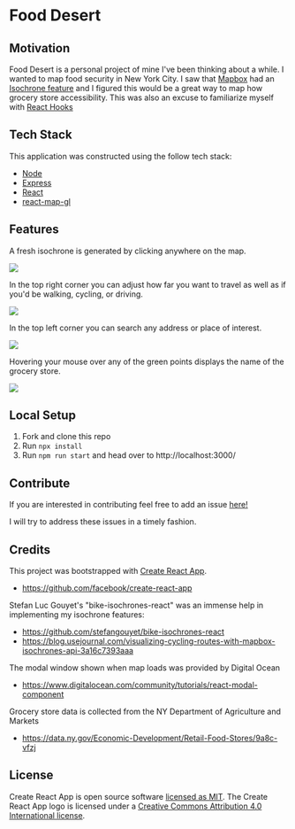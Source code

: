 # Food Desert

## Motivation

Food Desert is a personal project of mine I've been thinking about a while. I wanted to map food security in New York City. I saw that [Mapbox](https://docs.mapbox.com/mapbox-gl-js/api/) had an [Isochrone feature](https://docs.mapbox.com/help/tutorials/get-started-isochrone-api/) and I figured this would be a great way to map how grocery store accessibility. This was also an excuse to familiarize myself with [React Hooks](https://reactjs.org/docs/hooks-intro.html)

## Tech Stack

This application was constructed using the follow tech stack:

* [Node](https://nodejs.org/en/)
* [Express](https://expressjs.com/)
* [React](https://reactjs.org/)
* [react-map-gl](https://visgl.github.io/react-map-gl/)

## Features

A fresh isochrone is generated by clicking anywhere on the map.

![](public/IsochroneClick.gif)

In the top right corner you can adjust how far you want to travel as well as if you'd be walking, cycling, or driving.

![](public/IsochroneSlider.gif)

In the top left corner you can search any address or place of interest.

![](public/AddressSearch.gif)

Hovering your mouse over any of the green points displays the name of the grocery store.

![](public/GrocerHover.gif)

## Local Setup

1.  Fork and clone this repo
2.  Run `npx install`
3.  Run `npm run start` and head over to http://localhost:3000/

## Contribute

If you are interested in contributing feel free to add an issue [here!](https://github.com/ganymede30/NYC-Food-Availability/issues)

I will try to address these issues in a timely fashion.

## Credits

This project was bootstrapped with [Create React App](https://github.com/facebook/create-react-app).

* https://github.com/facebook/create-react-app

Stefan Luc Gouyet's "bike-isochrones-react" was an immense help in implementing my isochrone features:

* https://github.com/stefangouyet/bike-isochrones-react
* https://blog.usejournal.com/visualizing-cycling-routes-with-mapbox-isochrones-api-3a16c7393aaa

The modal window shown when map loads was provided by Digital Ocean

* https://www.digitalocean.com/community/tutorials/react-modal-component

Grocery store data is collected from the NY Department of Agriculture and Markets

* https://data.ny.gov/Economic-Development/Retail-Food-Stores/9a8c-vfzj

## License

Create React App is open source software [licensed as MIT](https://github.com/facebook/create-react-app/blob/master/LICENSE). The Create React App logo is licensed under a [Creative Commons Attribution 4.0 International license](https://creativecommons.org/licenses/by/4.0/).
